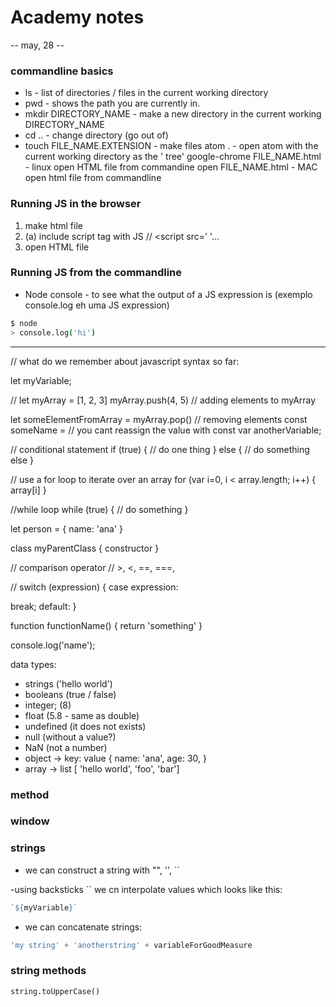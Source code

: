 # Academy notes

-- may, 28 --

### commandline basics

- ls - list of directories / files in the current working directory
- pwd - shows the path you are currently in.
- mkdir DIRECTORY_NAME - make a new directory in the current working DIRECTORY_NAME
- cd .. - change directory (go out of)
- touch FILE_NAME.EXTENSION - make files
atom . - open atom with the current working directory as the ' tree'
google-chrome FILE_NAME.html - linux open HTML file from commandine
open FILE_NAME.html - MAC open html file from commandline

### Running JS in the browser

1. make html file
2. (a) include script tag with JS // <script src=' '...
3. open HTML file

### Running JS from the commandline

- Node console - to see what the output of a JS expression  is (exemplo console.log eh uma JS expression)
``` bash
$ node
> console.log('hi')
```

--------------------------------------------------------------

// what do we remember about javascript syntax so far:

let myVariable;

// let myArray = [1, 2, 3]
myArray.push(4, 5) // adding elements to myArray

let someElementFromArray = myArray.pop() // removing elements
const someName = // you cant reassign the value with const
var anotherVariable;

// conditional statement
if (true) {
  // do one thing
} else {
  // do something else
}

// use a for loop to iterate over an array
for (var i=0, i < array.length; i++) {
  array[i]
}

//while loop
while (true) {
  // do something
}

let person = {
  name: 'ana'
}

class myParentClass {
  constructor
}

// comparison operator
// >, <, ==, ===,

// switch (expression) {
  case expression:

  break;
  default:
}


function functionName() {
  return 'something'
}

console.log('name');


data types:
- strings ('hello world')
- booleans (true / false)
- integer; (8)
- float (5.8 - same as double)
- undefined (it does not exists)
- null (without a value?)
- NaN (not a number)
- object  -> key: value
{
  name: 'ana',
  age: 30,
}
- array -> list
[ 'hello world', 'foo', 'bar']

### method

### window



### strings

- we can construct a string with "", '', ``

-using backsticks `` we cn interpolate values which looks like this:
```javascript
`${myVariable}`
```
- we can concatenate strings:
```javascript
'my string' + 'anotherstring' + variableForGoodMeasure
```

### string methods

`string.toUpperCase()`

```javascript
